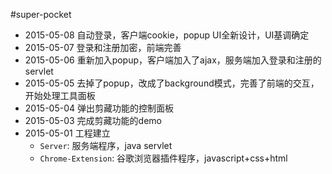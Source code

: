 #super-pocket

- 2015-05-08 自动登录，客户端cookie，popup UI全新设计，UI基调确定
- 2015-05-07 登录和注册加密，前端完善
- 2015-05-06 重新加入popup，客户端加入了ajax，服务端加入登录和注册的servlet
- 2015-05-05 去掉了popup，改成了background模式，完善了前端的交互，开始处理工具面板
- 2015-05-04 弹出剪藏功能的控制面板
- 2015-05-03 完成剪藏功能的demo
- 2015-05-01 工程建立
  - `Server`: 服务端程序，java servlet
  - `Chrome-Extension`: 谷歌浏览器插件程序，javascript+css+html
